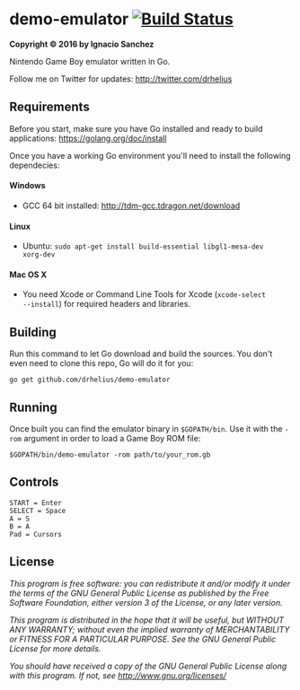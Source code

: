 demo-emulator [![Build Status](https://travis-ci.org/drhelius/demo-emulator.svg?branch=master)](https://travis-ci.org/drhelius/demo-emulator)
=======
<b>Copyright &copy; 2016 by Ignacio Sanchez</b>

Nintendo Game Boy emulator written in Go.

Follow me on Twitter for updates: http://twitter.com/drhelius


Requirements
------------

Before you start, make sure you have Go installed and ready to build applications: https://golang.org/doc/install

Once you have a working Go environment you'll need to install the following dependecies:

#### Windows

- GCC 64 bit installed: http://tdm-gcc.tdragon.net/download

#### Linux

- Ubuntu: <code>sudo apt-get install build-essential libgl1-mesa-dev xorg-dev</code>

#### Mac OS X

- You need Xcode or Command Line Tools for Xcode (<code>xcode-select --install</code>) for required headers and libraries.

Building
--------
Run this command to let Go download and build the sources. You don't even need to clone this repo, Go will do it for you:

```
go get github.com/drhelius/demo-emulator
```

Running
-------
Once built you can find the emulator binary in <code>$GOPATH/bin</code>. Use it with the <code>-rom</code> argument in order to load a Game Boy ROM file:

```
$GOPATH/bin/demo-emulator -rom path/to/your_rom.gb
```

Controls
--------
```
START = Enter
SELECT = Space
A = S
B = A
Pad = Cursors
```


License
-------

<i>This program is free software: you can redistribute it and/or modify</i>
<i>it under the terms of the GNU General Public License as published by</i>
<i>the Free Software Foundation, either version 3 of the License, or</i>
<i>any later version.</i>

<i>This program is distributed in the hope that it will be useful,</i>
<i>but WITHOUT ANY WARRANTY; without even the implied warranty of</i>
<i>MERCHANTABILITY or FITNESS FOR A PARTICULAR PURPOSE. See the</i>
<i>GNU General Public License for more details.</i>

<i>You should have received a copy of the GNU General Public License</i>
<i>along with this program.  If not, see http://www.gnu.org/licenses/</i>
